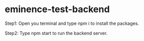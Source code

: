 # eminence-test-backend

Step1: Open you terminal and type npm i to install the packages.

Step2: Type npm start to run the backend server.
